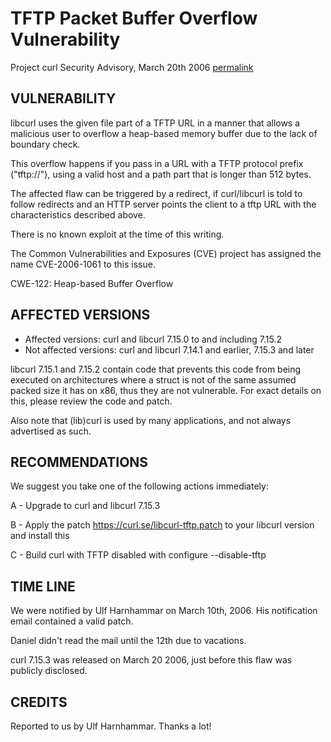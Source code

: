 TFTP Packet Buffer Overflow Vulnerability
=========================================

Project curl Security Advisory, March 20th 2006
[permalink](https://curl.se/docs/CVE-2006-1061.html)

VULNERABILITY
-------------

libcurl uses the given file part of a TFTP URL in a manner that allows a
malicious user to overflow a heap-based memory buffer due to the lack of
boundary check.

This overflow happens if you pass in a URL with a TFTP protocol prefix
("tftp://"), using a valid host and a path part that is longer than 512 bytes.

The affected flaw can be triggered by a redirect, if curl/libcurl is told to
follow redirects and an HTTP server points the client to a tftp URL with the
characteristics described above.

There is no known exploit at the time of this writing.

The Common Vulnerabilities and Exposures (CVE) project has assigned the name
CVE-2006-1061 to this issue.

CWE-122: Heap-based Buffer Overflow

AFFECTED VERSIONS
-----------------

- Affected versions: curl and libcurl 7.15.0 to and including 7.15.2
- Not affected versions: curl and libcurl 7.14.1 and earlier, 7.15.3 and later

libcurl 7.15.1 and 7.15.2 contain code that prevents this code from being
executed on architectures where a struct is not of the same assumed packed size
it has on x86, thus they are not vulnerable. For exact details on this, please
review the code and patch.

Also note that (lib)curl is used by many applications, and not always
advertised as such.

RECOMMENDATIONS
---------------

We suggest you take one of the following actions immediately:

 A - Upgrade to curl and libcurl 7.15.3

 B - Apply the patch https://curl.se/libcurl-tftp.patch to your
     libcurl version and install this

 C - Build curl with TFTP disabled with configure --disable-tftp

TIME LINE
---------

We were notified by Ulf Harnhammar on March 10th, 2006. His notification email
contained a valid patch.

Daniel didn't read the mail until the 12th due to vacations.

curl 7.15.3 was released on March 20 2006, just before this flaw was
publicly disclosed.

CREDITS
-------

Reported to us by Ulf Harnhammar. Thanks a lot!
